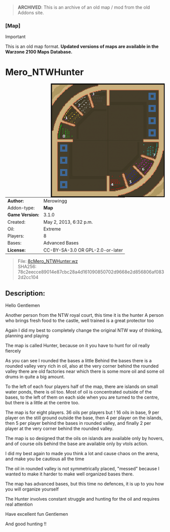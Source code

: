 > **ARCHIVED**: This is an archive of an old map / mod from the old Addons site.

### [Map]

> [!IMPORTANT]
> This is an old map format. **Updated versions of maps are available in the Warzone 2100 Maps Database.**

# Mero_NTWHunter

<img src="./preview.jpg" align="right" />

| | |
| - | - |
| __Author:__ | Merowingg |
| Addon-type: | __Map__ |
| __Game Version:__ | 3.1.0 |
| Created: | May 2, 2013, 6:32 p.m. |
| Oil: | Extreme |
| Players: | 8 |
| Bases: | Advanced Bases |
| __License:__ | CC-BY-SA-3.0 OR GPL-2.0-or-later |

> File: [8cMero_NTWHunter.wz](https://github.com/Warzone2100/old-addons-site/raw/main/assets/171/8cMero_NTWHunter.wz)  
> SHA256: 78c2eecce89014e87cbc28a4d161090850702d9668e2d856806af0832d2cc104

## Description:

Hello Gentlemen  

Another person from the NTW royal court, this time it is the hunter  A person who brings fresh food to the castle, well trained is a great protector too  

Again I did my best to completely change the original NTW way of thinking, planning and playing  

The map is called Hunter, because on it you have to hunt for oil really fiercely  

As you can see I rounded the bases a little  Behind the bases there is a rounded valley very rich in oil, also at the very corner behind the rounded valley there are old factories near which there is some more oil and some oil drums in quite a big amount.

To the left of each four players half of the map, there are islands on small water ponds, there is oil too. Most of oil is concentrated outside of the bases, to the left of them on each side when you are turned to the centre, but there is a little at the centre too.

The map is for eight players. 36 oils per players but ! 16 oils in base, 9 per player on the still ground outside the base, then 4 per player on the islands, then 5 per player behind the bases in rounded valley, and finally 2 per player at the very corner behind the rounded valley.

The map is so designed that the oils on islands are available only by hovers, and of course oils behind the base are available only by vtols action.

I did my best again to made you think a lot and cause chaos on the arena, and make you be cautious all the time  

The oil in rounded valley is not symmetrically placed, "messed" because I wanted to make it harder to make well organized bases there.

The map has advanced bases, but this time no defences, it is up to you how you will organize yourself  

The Hunter involves constant struggle and hunting for the oil and requires real attention  

Have excellent fun Gentlemen  

And good hunting !!



